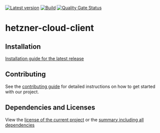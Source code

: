 [![Latest version](https://img.shields.io/maven-central/v/net.litetex/hetzner-cloud-client?logo=apache%20maven)](https://mvnrepository.com/artifact/net.litetex/hetzner-cloud-client)
[![Build](https://img.shields.io/github/actions/workflow/status/litetex-oss/hetzner-cloud-client/checkBuild.yml?branch=dev)](https://github.com/litetex-oss/hetzner-cloud-client/actions/workflows/checkBuild.yml?query=branch%3Adev)
[![Quality Gate Status](https://sonarcloud.io/api/project_badges/measure?project=litetex-oss_hetzner-cloud-client&metric=alert_status)](https://sonarcloud.io/dashboard?id=litetex-oss_hetzner-cloud-client)

# hetzner-cloud-client


## Installation
[Installation guide for the latest release](https://github.com/litetex-oss/hetzner-cloud-client/releases/latest#Installation)


## Contributing
See the [contributing guide](./CONTRIBUTING.md) for detailed instructions on how to get started with our project.

## Dependencies and Licenses
View the [license of the current project](LICENSE) or the [summary including all dependencies](https://litetex-oss.github.io/hetzner-cloud-client/dependencies/)
